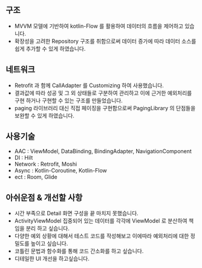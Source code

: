 ## 구조

- MVVM 모델에 기반하여 kotlin-Flow 를 활용하여 데이터의 흐름을 제어하고 있습니다.
- 확장성을 고려한 Repository 구조를 취함으로써 데이터 증가에 따라 데이터 소스를 쉽게 추가할 수 있게 하였습니다.

## 네트워크

- Retrofit 과 함께 CallAdapter 를 Customizing 하여 사용했습니다.
- 결과값에 따라 성공 및 그 외 상태들로 구분하여 관리하고 이에 근거한 예외처리를 구현 하거나 구현할 수 있는 구조를 만들었습니다.
- paging 라이브러리 대신 직접 페이징을 구현함으로써 PagingLibrary 의 단점들을 보완할 수 있게 하였습니다.

## 사용기술

- AAC : ViewModel, DataBinding, BindingAdapter, NavigationComponent
- DI : Hilt
- Network : Retrofit, Moshi
- Async : Kotlin-Coroutine, Kotlin-Flow
- ect : Room, Glide

## 아쉬운점 & 개선할 사항

- 시간 부족으로 Detail 화면 구성을 끝 마치지 못했습니다.
- ActivityViewModel 집중되어 있는 데이터를 각각에 ViewModel 로 분산하여 책임을 분리 하고 싶습니다.
- 다양한 예외 상황에 대해서 테스트 코드를 작성해보고 이에따라 예외처리에 대한 정밀도를 높이고 싶습니다.
- 코틀린 문법과 함수화를 통해 코드 간소화를 하고 싶습니다.
- 디테일한 UI 개선을 하고싶습니다. 
